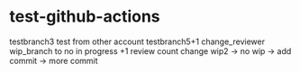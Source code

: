 # test-github-actions

testbranch3
test from other account
testbranch5+1
change_reviewer
wip_branch to no in progress +1
review count change
wip2 -> no wip -> add commit -> more commit